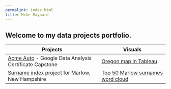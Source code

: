 ```yaml
---
permalink: index.html
title: Mike Maynard
---
```

## Welcome to my data projects portfolio.

| Projects   | Visuals   |
| ------------ | ------------ |
| [Acme Auto](capstone/)  - Google Data Analysis Certificate Capstone | [Oregon map in Tableau](capstone/visuals/buy.html) |
| [Surname index project](marlow/) for Marlow, New Hampshire |  [Top 50 Marlow surnames word cloud](marlow/cloud.html) |
